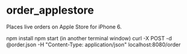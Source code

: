 order_applestore
================

Places live orders on Apple Store for iPhone 6.

npm install
npm start
(in another terminal window) curl -X POST -d @order.json -H "Content-Type: application/json" localhost:8080/order
